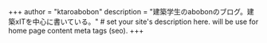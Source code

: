 +++
author = "ktaroabobon"
description = "建築学生のabobonのブログ。建築xITを中心に書いている。" # set your site's description here. will be use for home page content meta tags (seo).
+++
